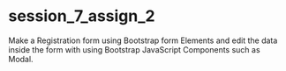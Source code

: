 # session_7_assign_2
Make a Registration form using Bootstrap form Elements and edit the data inside the form with using Bootstrap JavaScript Components such as Modal.
